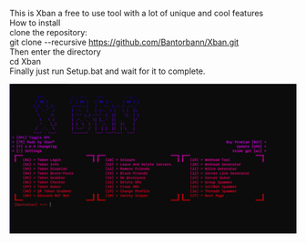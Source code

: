 This is Xban a free to use tool with a lot of unique and cool features<br>
How to install<br>
clone the repository:<br>
git clone --recursive https://github.com/Bantorbann/Xban.git<br>
Then enter the directory<br>
cd Xban <br>
Finally just run Setup.bat and wait for it to complete.

<img src= "https://raw.githubusercontent.com/Bantorbann/Xban/master/assets/pictures/xban.png">
 
 
